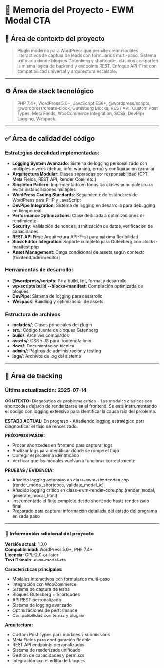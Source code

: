 # 🧠 Memoria del Proyecto - EWM Modal CTA

## 🧠 Área de contexto del proyecto

> Plugin moderno para WordPress que permite crear modales interactivos de captura de leads con formularios multi-paso. Sistema unificado donde bloques Gutenberg y shortcodes clásicos comparten la misma lógica de backend y endpoints REST. Enfoque API-First con compatibilidad universal y arquitectura escalable.

---

## ⚙️ Área de stack tecnológico

> PHP 7.4+, WordPress 5.0+, JavaScript ES6+, @wordpress/scripts, @wordpress/create-block, Gutenberg Blocks, REST API, Custom Post Types, Meta Fields, WooCommerce Integration, SCSS, DevPipe Logging, Webpack.

---

## ✅ Área de calidad del código

### Estrategias de calidad implementadas:

* **Logging System Avanzado**: Sistema de logging personalizado con múltiples niveles (debug, info, warning, error) y configuración granular
* **Arquitectura Modular**: Clases separadas por responsabilidad (CPT, Meta Fields, REST API, Render Core, etc.)
* **Singleton Pattern**: Implementado en todas las clases principales para evitar instanciaciones múltiples
* **WordPress Coding Standards**: Seguimiento de estándares de WordPress para PHP y JavaScript
* **DevPipe Integration**: Sistema de logging en desarrollo para debugging en tiempo real
* **Performance Optimizations**: Clase dedicada a optimizaciones de rendimiento
* **Security**: Validación de nonces, sanitización de datos, verificación de capacidades
* **REST API First**: Arquitectura API-First para máxima flexibilidad
* **Block Editor Integration**: Soporte completo para Gutenberg con blocks-manifest.php
* **Asset Management**: Carga condicional de assets según contexto (frontend/admin/editor)

### Herramientas de desarrollo:
* **@wordpress/scripts**: Para build, lint, format y desarrollo
* **wp-scripts build --blocks-manifest**: Compilación optimizada de bloques
* **DevPipe**: Sistema de logging para desarrollo
* **Webpack**: Bundling y optimización de assets

### Estructura de archivos:
* **includes/**: Clases principales del plugin
* **src/**: Código fuente de bloques Gutenberg
* **build/**: Archivos compilados
* **assets/**: CSS y JS para frontend/admin
* **docs/**: Documentación técnica
* **admin/**: Páginas de administración y testing
* **logs/**: Archivos de log del sistema

---

## 📝 Área de tracking

### Última actualización: 2025-07-14

**CONTEXTO:** Diagnóstico de problema crítico - Los modales clásicos con shortcodes dejaron de renderizarse en el frontend. Se está instrumentando el código con logging extensivo para identificar la causa raíz del problema.

**ESTADO ACTUAL:** En progreso - Añadiendo logging estratégico para diagnosticar el flujo de renderizado.

**PRÓXIMOS PASOS:**
- Probar shortcodes en frontend para capturar logs
- Analizar logs para identificar dónde se rompe el flujo
- Corregir el problema identificado
- Verificar que los modales vuelvan a funcionar correctamente

**PRUEBAS / EVIDENCIA:**
- Añadido logging extensivo en class-ewm-shortcodes.php (render_modal_shortcode, validate_modal_id)
- Añadido logging crítico en class-ewm-render-core.php (render_modal, generate_modal_html)
- Instrumentado el flujo completo desde shortcode hasta renderizado final
- Preparado para capturar información detallada del estado del programa en cada paso

---

### 🎯 Información adicional del proyecto

**Versión actual:** 1.0.0  
**Compatibilidad:** WordPress 5.0+, PHP 7.4+  
**Licencia:** GPL-2.0-or-later  
**Text Domain:** ewm-modal-cta  

**Características principales:**
- Modales interactivos con formularios multi-paso
- Integración con WooCommerce
- Sistema de captura de leads
- Bloques Gutenberg + Shortcodes
- API REST personalizada
- Sistema de logging avanzado
- Optimizaciones de performance
- Compatibilidad con temas y plugins

**Arquitectura:**
- Custom Post Types para modales y submissions
- Meta Fields para configuración flexible
- REST API endpoints personalizados
- Sistema de renderizado unificado
- Gestión de capacidades y permisos
- Integración con el editor de bloques
